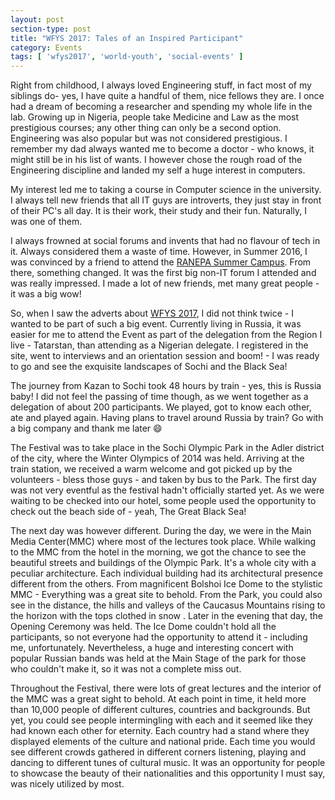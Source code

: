 ```yaml
---
layout: post
section-type: post
title: "WFYS 2017: Tales of an Inspired Participant"
category: Events
tags: [ 'wfys2017', 'world-youth', 'social-events' ]
---
```


Right from childhood, I always loved Engineering stuff, in fact most of my siblings do- yes, 
I have quite a handful of them, nice fellows they are. I once had a dream of becoming a researcher and spending my whole life in the lab. 
Growing up in Nigeria, people take Medicine and Law as the most prestigious courses; any other thing can only be a second option.
Engineering was also popular but was not considered prestigious. 
I remember my dad always wanted me to become a doctor - who knows, it might still be in his list of wants. 
I however chose the rough road of the Engineering discipline and landed my self a huge interest in computers. 

My interest led me to taking a course in Computer science in the university. I always tell new friends that 
all IT guys are introverts, they just stay in front of their PC's all day. It is their work, their study and
their fun. Naturally, I was one of them.

I always frowned at social forums and invents that had no flavour of tech in it. Always considered them a waste of time.
However, in Summer 2016, I was convinced by a friend to attend the <a href="http://www.campus4youth.com" target="\_blank">RANEPA Summer Campus</a>.
From there, something changed. It was the first big non-IT forum I attended and was really impressed. I made a lot of new friends, met
many great people - it was a big wow!

So, when I saw the adverts about <a href="http://russia2017.com//" target="\_blank">WFYS 2017<a/>, I did not think twice - I wanted to be part of such a big event.
Currently living in Russia, it was easier for me to attend the Event as part of the delegation from the Region I live - Tatarstan, 
than attending as a Nigerian delegate. I registered in the site, went to interviews and an orientation session and boom! - I was ready to go and see the exquisite landscapes of Sochi and the Black Sea!
  
The journey from Kazan to Sochi took 48 hours by train - yes, this is Russia baby!
I did not feel the passing of time though, as we went together as a delegation of about 200 participants. 
We played, got to know each other, ate and played again. Having plans to travel around Russia by train? Go with a big company and thank me later :smile:

The Festival was to take place in the Sochi Olympic Park in the Adler district of the city, where the Winter Olympics of 2014 was held.
Arriving at the train station, we received a warm welcome and got picked up by the volunteers - bless those guys - and taken by bus to the Park.
The first day was not very eventful as the festival hadn't officially started yet. As we were waiting to be checked into our hotel, some people used the opportunity
to check out the beach side of - yeah, The Great Black Sea!

The next day was however different. During the day, we were in the Main Media Center(MMC) where most of the lectures took place. While walking to the MMC from the hotel in the morning,
we got the chance to see the beautiful streets and buildings of the Olympic Park. It's a whole city with a peculiar architecture.
Each individual building had its architectural presence different from the others. From magnificent Bolshoi Ice Dome to the stylistic MMC - Everything was a great site to behold. From the Park, 
you could also see in the distance, the hills and valleys of the Caucasus Mountains rising to the horizon with the tops clothed in snow . 
Later in the evening that day, the Opening Ceremony was held. The Ice Dome couldn't hold all the participants, so not everyone had the opportunity to
attend it - including me, unfortunately. Nevertheless, a huge and interesting concert with popular Russian bands was held at the Main Stage of the park for those who couldn't make it, so it was not a complete miss out.

Throughout the Festival, there were lots of great lectures and the interior of the MMC was a great sight to behold. At each point in time, it held more than 10,000 people 
of different cultures, countries and backgrounds. But yet, you could see people intermingling with each and it seemed like they had known each other for eternity. 
Each country had a stand where they displayed elements of the culture and national pride. Each time you would see different crowds gathered in different corners listening, playing and 
dancing to different tunes of cultural music. It was an opportunity for people to showcase the beauty of their nationalities and this opportunity I must say, was nicely utilized by most.
